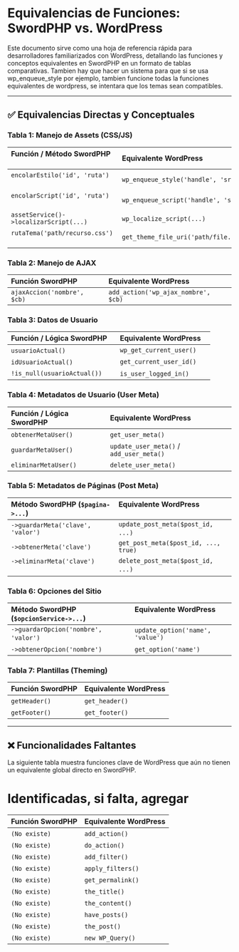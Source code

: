 # Equivalencias de Funciones: SwordPHP vs. WordPress

Este documento sirve como una hoja de referencia rápida para desarrolladores familiarizados con WordPress, detallando las funciones y conceptos equivalentes en SwordPHP en un formato de tablas comparativas. Tambien hay que hacer un sistema para que si se usa wp_enqueue_style por ejemplo, tambien funcione todas la funciones equivalentes de wordpress, se intentara que los temas sean compatibles.

---

## ✅ Equivalencias Directas y Conceptuales

### Tabla 1: Manejo de Assets (CSS/JS)

| Función / Método SwordPHP              | Equivalente WordPress                 |
| :------------------------------------- | :------------------------------------ |
| `encolarEstilo('id', 'ruta')`          | `wp_enqueue_style('handle', 'src')`   |
| `encolarScript('id', 'ruta')`          | `wp_enqueue_script('handle', 'src')`  |
| `assetService()->localizarScript(...)` | `wp_localize_script(...)`             |
| `rutaTema('path/recurso.css')`         | `get_theme_file_uri('path/file.css')` |

### Tabla 2: Manejo de AJAX

| Función SwordPHP            | Equivalente WordPress               |
| :-------------------------- | :---------------------------------- |
| `ajaxAccion('nombre', $cb)` | `add_action('wp_ajax_nombre', $cb)` |

### Tabla 3: Datos de Usuario

| Función / Lógica SwordPHP   | Equivalente WordPress   |
| :-------------------------- | :---------------------- |
| `usuarioActual()`           | `wp_get_current_user()` |
| `idUsuarioActual()`         | `get_current_user_id()` |
| `!is_null(usuarioActual())` | `is_user_logged_in()`   |

### Tabla 4: Metadatos de Usuario (User Meta)

| Función / Lógica SwordPHP | Equivalente WordPress                    |
| :------------------------ | :--------------------------------------- |
| `obtenerMetaUser()`       | `get_user_meta()`                        |
| `guardarMetaUser()`       | `update_user_meta()` / `add_user_meta()` |
| `eliminarMetaUser()`      | `delete_user_meta()`                     |

### Tabla 5: Metadatos de Páginas (Post Meta)

| Método SwordPHP (`$pagina->...`)  | Equivalente WordPress                |
| :-------------------------------- | :----------------------------------- |
| `->guardarMeta('clave', 'valor')` | `update_post_meta($post_id, ...)`    |
| `->obtenerMeta('clave')`          | `get_post_meta($post_id, ..., true)` |
| `->eliminarMeta('clave')`         | `delete_post_meta($post_id, ...)`    |

### Tabla 6: Opciones del Sitio

| Método SwordPHP (`$opcionService->...`) | Equivalente WordPress            |
| :-------------------------------------- | :------------------------------- |
| `->guardarOpcion('nombre', 'valor')`    | `update_option('name', 'value')` |
| `->obtenerOpcion('nombre')`             | `get_option('name')`             |

### Tabla 7: Plantillas (Theming)

| Función SwordPHP | Equivalente WordPress |
| :--------------- | :-------------------- |
| `getHeader()`    | `get_header()`        |
| `getFooter()`    | `get_footer()`        |

---

## ❌ Funcionalidades Faltantes

La siguiente tabla muestra funciones clave de WordPress que aún no tienen un equivalente global directo en SwordPHP.

# Identificadas, si falta, agregar

| Función SwordPHP | Equivalente WordPress |
| :--------------- | :-------------------- |
| `(No existe)`    | `add_action()`        |
| `(No existe)`    | `do_action()`         |
| `(No existe)`    | `add_filter()`        |
| `(No existe)`    | `apply_filters()`     |
| `(No existe)`    | `get_permalink()`     |
| `(No existe)`    | `the_title()`         |
| `(No existe)`    | `the_content()`       |
| `(No existe)`    | `have_posts()`        |
| `(No existe)`    | `the_post()`          |
| `(No existe)`    | `new WP_Query()`      |